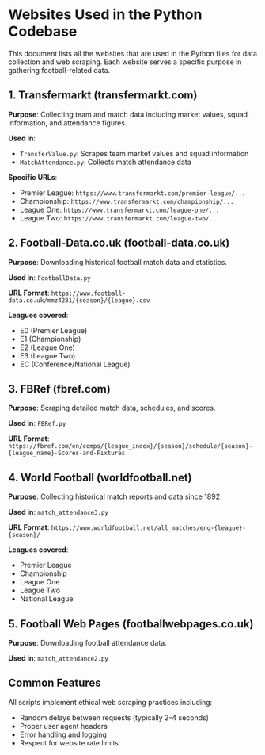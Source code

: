 # Websites Used in the Python Codebase

This document lists all the websites that are used in the Python files for data collection and web scraping. Each website serves a specific purpose in gathering football-related data.

## 1. Transfermarkt (transfermarkt.com)

**Purpose**: Collecting team and match data including market values, squad information, and attendance figures.

**Used in**:
- `TransferValue.py`: Scrapes team market values and squad information
- `MatchAttendance.py`: Collects match attendance data

**Specific URLs**:
- Premier League: `https://www.transfermarkt.com/premier-league/...`
- Championship: `https://www.transfermarkt.com/championship/...`
- League One: `https://www.transfermarkt.com/league-one/...`
- League Two: `https://www.transfermarkt.com/league-two/...`

## 2. Football-Data.co.uk (football-data.co.uk)

**Purpose**: Downloading historical football match data and statistics.

**Used in**: `FootballData.py`

**URL Format**: `https://www.football-data.co.uk/mmz4281/{season}/{league}.csv`

**Leagues covered**:
- E0 (Premier League)
- E1 (Championship)
- E2 (League One)
- E3 (League Two)
- EC (Conference/National League)

## 3. FBRef (fbref.com)

**Purpose**: Scraping detailed match data, schedules, and scores.

**Used in**: `FBRef.py`

**URL Format**: `https://fbref.com/en/comps/{league_index}/{season}/schedule/{season}-{league_name}-Scores-and-Fixtures`

## 4. World Football (worldfootball.net)

**Purpose**: Collecting historical match reports and data since 1892.

**Used in**: `match_attendance3.py`

**URL Format**: `https://www.worldfootball.net/all_matches/eng-{league}-{season}/`

**Leagues covered**:
- Premier League
- Championship
- League One
- League Two
- National League

## 5. Football Web Pages (footballwebpages.co.uk)

**Purpose**: Downloading football attendance data.

**Used in**: `match_attendance2.py`

## Common Features

All scripts implement ethical web scraping practices including:
- Random delays between requests (typically 2-4 seconds)
- Proper user agent headers
- Error handling and logging
- Respect for website rate limits 
